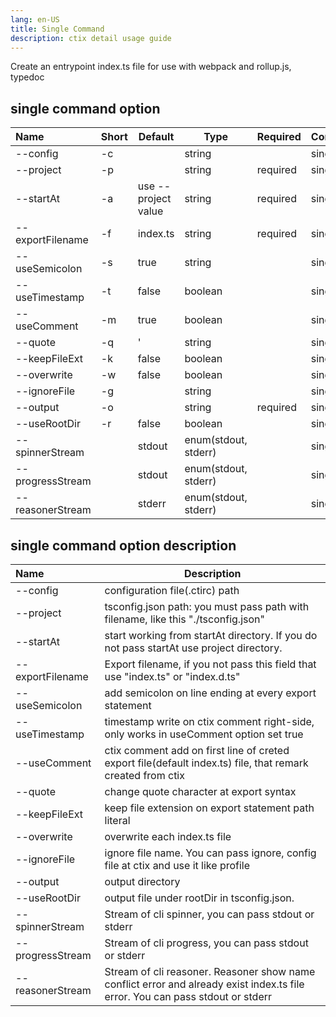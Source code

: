 ```yaml
---
lang: en-US
title: Single Command
description: ctix detail usage guide
---
```


Create an entrypoint index.ts file for use with webpack and rollup.js, typedoc

## single command option

| Name             | Short | Default             | Type                 | Required | Command |
| :--------------- | ----- | ------------------- | -------------------- | -------- | ------- |
| --config         | -c    |                     | string               |          | single  |
| --project        | -p    |                     | string               | required | single  |
| --startAt        | -a    | use --project value | string               | required | single  |
| --exportFilename | -f    | index.ts            | string               | required | single  |
| --useSemicolon   | -s    | true                | string               |          | single  |
| --useTimestamp   | -t    | false               | boolean              |          | single  |
| --useComment     | -m    | true                | boolean              |          | single  |
| --quote          | -q    | '                   | string               |          | single  |
| --keepFileExt    | -k    | false               | boolean              |          | single  |
| --overwrite      | -w    | false               | boolean              |          | single  |
| --ignoreFile     | -g    |                     | string               |          | single  |
| --output         | -o    |                     | string               | required | single  |
| --useRootDir     | -r    | false               | boolean              |          | single  |
| --spinnerStream  |       | stdout              | enum(stdout, stderr) |          | single  |
| --progressStream |       | stdout              | enum(stdout, stderr) |          | single  |
| --reasonerStream |       | stderr              | enum(stdout, stderr) |          | single  |

## single command option description

| Name             | Description                                                                                                                    |
| :--------------- | ------------------------------------------------------------------------------------------------------------------------------ |
| --config         | configuration file(.ctirc) path                                                                                                |
| --project        | tsconfig.json path: you must pass path with filename, like this "./tsconfig.json"                                              |
| --startAt        | start working from startAt directory. If you do not pass startAt use project directory.                                        |
| --exportFilename | Export filename, if you not pass this field that use "index.ts" or "index.d.ts"                                                |
| --useSemicolon   | add semicolon on line ending at every export statement                                                                         |
| --useTimestamp   | timestamp write on ctix comment right-side, only works in useComment option set true                                           |
| --useComment     | ctix comment add on first line of creted export file(default index.ts) file, that remark created from ctix                     |
| --quote          | change quote character at export syntax                                                                                        |
| --keepFileExt    | keep file extension on export statement path literal                                                                           |
| --overwrite      | overwrite each index.ts file                                                                                                   |
| --ignoreFile     | ignore file name. You can pass ignore, config file at ctix and use it like profile                                             |
| --output         | output directory                                                                                                               |
| --useRootDir     | output file under rootDir in tsconfig.json.                                                                                    |
| --spinnerStream  | Stream of cli spinner, you can pass stdout or stderr                                                                           |
| --progressStream | Stream of cli progress, you can pass stdout or stderr                                                                          |
| --reasonerStream | Stream of cli reasoner. Reasoner show name conflict error and already exist index.ts file error. You can pass stdout or stderr |

